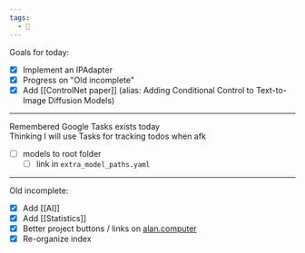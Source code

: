 ```yaml
---
tags:
  - 📓
---
```


Goals for today:
- [x] Implement an IPAdapter
- [x] Progress on "Old incomplete"
- [x] Add [[ControlNet paper]] (alias: Adding Conditional Control to Text-to-Image Diffusion Models)

---

Remembered Google Tasks exists today  
Thinking I will use Tasks for tracking todos when afk  

- [ ] models to root folder
	- [ ] link in `extra_model_paths.yaml`

---

Old incomplete:
- [x] Add [[AI]]
- [x] Add [[Statistics]]
- [x] Better project buttons / links on [alan.computer](https://alan.computer#projects)
- [x] Re-organize index
